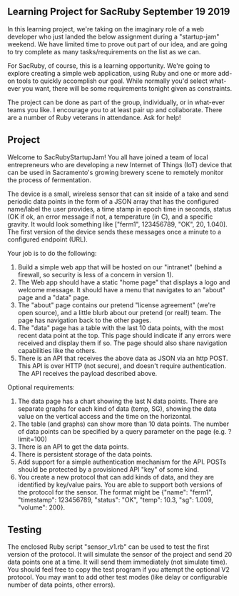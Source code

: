 ## Learning Project for SacRuby September 19 2019

In this learning project, we're taking on the imaginary role of a web developer
who just landed the below assignment during a "startup-jam" weekend. We have
limited time to prove out part of our idea, and are going to try complete as
many tasks/requirements on the list as we can.

For SacRuby, of course, this is a learning opportunity. We're going to explore
creating a simple web application, using Ruby and one or more add-on tools to
quickly accomplish our goal. While normally you'd select what-ever you want,
there will be some requirements tonight given as constraints.

The project can be done as part of the group, individually, or in what-ever
teams you like. I encourage you to at least pair up and collaborate. There are
a number of Ruby veterans in attendance. Ask for help!

## Project

Welcome to SacRubyStartupJam! You all have joined a team of local entrepreneurs
who are developing a new Internet of Things (IoT) device that can be used in
Sacramento's growing brewery scene to remotely monitor the process of
fermentation.

The device is a small, wireless sensor that can sit inside of a take and send
periodic data points in the form of a JSON array that has the configured
name/label the user provides, a time stamp in epoch time in seconds, status (OK if ok, an error message if not,  a temperature (in C), and a specific gravity. It
would look something like ["ferm1", 123456789, "OK",  20, 1.040]. The first version of the device
sends these messages once a minute to a configured endpoint (URL).

Your job is to do the following:

1. Build a simple web app that will be hosted on our "intranet" (behind
   a firewall, so security is less of a concern in version 1).
1. The Web app should have a static "home page" that displays a logo and
   welcome message. It should have a menu that navigates to an "about" page and
   a "data" page.
1. The "about" page contains our pretend "license agreement" (we're open
   source), and a little blurb about our pretend (or real!) team. The page has
   navigation back to the other pages.
1. The "data" page has a table with the last 10 data points, with the most
   recent data point at the top. This page should indicate if any errors were
   received and display them if so. The page should also share navigation
   capabilities like the others.
1. There is an API that receives the above data as JSON via an http POST. This
   API is over HTTP (not secure), and doesn't require authentication. The API
   receives the payload described above.

Optional requirements:

1. The data page has a chart showing the last N data points. There are separate
   graphs for each kind of data (temp, SG), showing the data value on the
   vertical access and the time on the horizontal.
1. The table (and graphs) can show more than 10 data points. The number of data
   points can be specified by a query parameter on the page (e.g. ?limit=100)
1. There is an API to get the data points.
1. There is persistent storage of the data points.
1. Add support for a simple authentication mechanism for the API. POSTs should
   be protected by a provisioned API "key" of some kind.
1. You create a new protocol that can add kinds of data, and they are
   identified by key/value pairs. You are able to support both versions of the
   protocol for the sensor. The format might be {"name": "ferm1", "timestamp":
   123456789, "status": "OK", "temp": 10.3, "sg": 1.009, "volume": 200}.


## Testing

The enclosed Ruby script "sensor_v1.rb" can be used to test the first version
of the protocol. It will simulate the sensor of the project and send 20 data
points one at a time. It will send them immediately (not simulate time).
You should feel free to copy the test program if you attempt the optional V2
protocol. You may want to add other test modes (like delay or configurable
number of data points, other errors).
